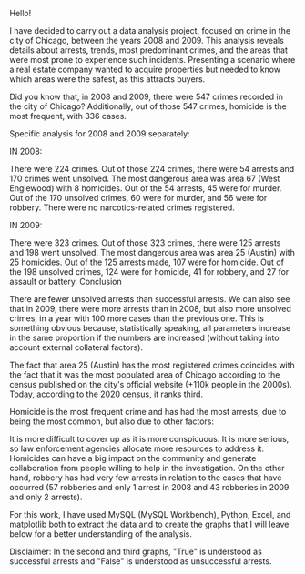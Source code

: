 Hello!

I have decided to carry out a data analysis project, focused on crime in the city of Chicago, between the years 2008 and 2009. This analysis reveals details about arrests, trends, most predominant crimes, and the areas that were most prone to experience such incidents. Presenting a scenario where a real estate company wanted to acquire properties but needed to know which areas were the safest, as this attracts buyers.

Did you know that, in 2008 and 2009, there were 547 crimes recorded in the city of Chicago? Additionally, out of those 547 crimes, homicide is the most frequent, with 336 cases.

Specific analysis for 2008 and 2009 separately:

IN 2008:

There were 224 crimes.
Out of those 224 crimes, there were 54 arrests and 170 crimes went unsolved.
The most dangerous area was area 67 (West Englewood) with 8 homicides.
Out of the 54 arrests, 45 were for murder.
Out of the 170 unsolved crimes, 60 were for murder, and 56 were for robbery.
There were no narcotics-related crimes registered.

IN 2009:

There were 323 crimes.
Out of those 323 crimes, there were 125 arrests and 198 went unsolved.
The most dangerous area was area 25 (Austin) with 25 homicides.
Out of the 125 arrests made, 107 were for homicide.
Out of the 198 unsolved crimes, 124 were for homicide, 41 for robbery, and 27 for assault or battery.
Conclusion

There are fewer unsolved arrests than successful arrests. We can also see that in 2009, there were more arrests than in 2008, but also more unsolved crimes, in a year with 100 more cases than the previous one. This is something obvious because, statistically speaking, all parameters increase in the same proportion if the numbers are increased (without taking into account external collateral factors).

The fact that area 25 (Austin) has the most registered crimes coincides with the fact that it was the most populated area of Chicago according to the census published on the city's official website (+110k people in the 2000s). Today, according to the 2020 census, it ranks third.

Homicide is the most frequent crime and has had the most arrests, due to being the most common, but also due to other factors:

It is more difficult to cover up as it is more conspicuous.
It is more serious, so law enforcement agencies allocate more resources to address it.
Homicides can have a big impact on the community and generate collaboration from people willing to help in the investigation.
On the other hand, robbery has had very few arrests in relation to the cases that have occurred (57 robberies and only 1 arrest in 2008 and 43 robberies in 2009 and only 2 arrests).

For this work, I have used MySQL (MySQL Workbench), Python, Excel, and matplotlib both to extract the data and to create the graphs that I will leave below for a better understanding of the analysis.

Disclaimer: In the second and third graphs, "True" is understood as successful arrests and "False" is understood as unsuccessful arrests.
